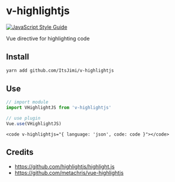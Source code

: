 # v-highlightjs
[![JavaScript Style Guide](https://img.shields.io/badge/code_style-standard-brightgreen.svg)](https://standardjs.com)

Vue directive for highlighting code

## Install
```sh
yarn add github.com/ItsJimi/v-highlightjs
```

## Use
```javascript
// import module
import VHighlightJS from 'v-highlightjs'

// use plugin
Vue.use(VHighlightJS)
```

```vue
<code v-highlightjs="{ language: 'json', code: code }"></code>
```

## Credits
- https://github.com/highlightjs/highlight.js
- https://github.com/metachris/vue-highlightjs
